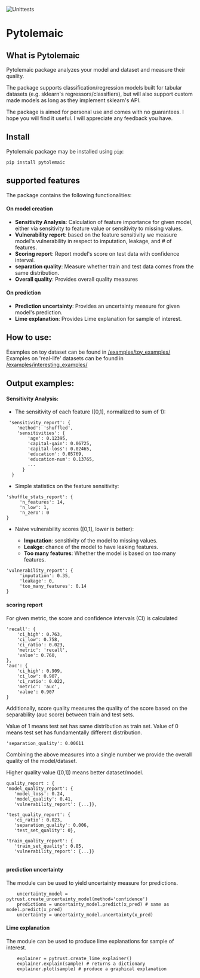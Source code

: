 ![Unittests](https://github.com/Broundal/Pytolemaic/workflows/Unittests/badge.svg?branch=master)

# Pytolemaic

## What is Pytolemaic 
Pytolemaic package analyzes your model and dataset and measure their quality. 

The package supports classification/regression models built for tabular datasets (e.g. sklearn's regressors/classifiers),
 but will also support custom made models as long as they implement sklearn's API. 

The package is aimed for personal use and comes with no guarantees. 
I hope you will find it useful. I will appreciate any feedback you have.

## Install
Pytolemaic package may be installed using ```pip```:
```
pip install pytolemaic
```

## supported features
The package contains the following functionalities:

#### On model creation
- **Sensitivity Analysis**: Calculation of feature importance for given model, either via sensitivity to feature value or sensitivity to missing values. 
- **Vulnerability report**: based on the feature sensitivity we measure model's vulnerability in respect to imputation, leakage, and # of features.
- **Scoring report**: Report model's score on test data with confidence interval.
- **separation quality**: Measure whether train and test data comes from the same distribution.
- **Overall quality**: Provides overall quality measures

#### On prediction
- **Prediction uncertainty**: Provides an uncertainty measure for given model's prediction.
- **Lime explanation**: Provides Lime explanation for sample of interest.



## How to use: 
Examples on toy dataset can be found in [/examples/toy_examples/](./examples/toy_examples/)
Examples on 'real-life' datasets can be found in [/examples/interesting_examples/](./examples/interesting_examples/) 

## Output examples:

#### Sensitivity Analysis:

 - The sensitivity of each feature (\[0,1\], normalized to sum of 1):
 
```
 'sensitivity_report': {
    'method': 'shuffled',
    'sensitivities': {
        'age': 0.12395,
        'capital-gain': 0.06725,
        'capital-loss': 0.02465,
        'education': 0.05769,
        'education-num': 0.13765,
        ...
      }
  }
```
                                                        
 - Simple statistics on the feature sensitivity:
 ```
 'shuffle_stats_report': {
      'n_features': 14,
      'n_low': 1,
      'n_zero': 0
 }
 ```
 
 - Naive vulnerability scores (\[0,1\], lower is better):

   - **Imputation**: sensitivity of the model to missing values.
   - **Leakge**: chance of the model to have leaking features.
   - **Too many features**: Whether the model is based on too many features.
 
 ```
 'vulnerability_report': {
      'imputation': 0.35,
      'leakage': 0,
      'too_many_features': 0.14
 }  
 ```

#### scoring report

For given metric, the score and confidence intervals (CI) is calculated
 ```
'recall': {
     'ci_high': 0.763,
     'ci_low': 0.758,
     'ci_ratio': 0.023,
     'metric': 'recall',
     'value': 0.760,
},
'auc': {
     'ci_high': 0.909,
     'ci_low': 0.907,
     'ci_ratio': 0.022,
     'metric': 'auc',
     'value': 0.907
}    
 ```
 
 Additionally, score quality measures the quality of the score based on the separability (auc score) between train and test sets.
 
 Value of 1 means test set has same distribution as train set. Value of 0 means test set has fundamentally different distribution. 
 ```
 'separation_quality': 0.00611         
 ```
  
Combining the above measures into a single number we provide the overall quality of the model/dataset.

Higher quality value (\[0,1\]) means better dataset/model.
 ```
quality_report : { 
'model_quality_report': {
    'model_loss': 0.24,
    'model_quality': 0.41,
    'vulnerability_report': {...}},
    
'test_quality_report': {
    'ci_ratio': 0.023, 
    'separation_quality': 0.006, 
    'test_set_quality': 0},
    
'train_quality_report': {
    'train_set_quality': 0.85,
    'vulnerability_report': {...}}
   
 ```

 
#### prediction uncertainty

The module can be used to yield uncertainty measure for predictions. 
```
    uncertainty_model = pytrust.create_uncertainty_model(method='confidence')
    predictions = uncertainty_model.predict(x_pred) # same as model.predict(x_pred)
    uncertainty = uncertainty_model.uncertainty(x_pred)
```


#### Lime explanation

The module can be used to produce lime explanations for sample of interest. 
```
    explainer = pytrust.create_lime_explainer()
    explainer.explain(sample) # returns a dictionary
    explainer.plot(sample) # produce a graphical explanation    
```
